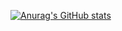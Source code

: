 [![Anurag's GitHub stats](https://github-readme-stats.vercel.app/api?username=deenyshomar&count_private=true&show_icons=true&theme=radical)](https://github.com/anuraghazra/github-readme-stats)
